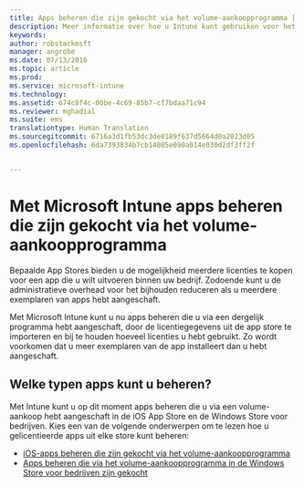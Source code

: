 ```yaml
---
title: Apps beheren die zijn gekocht via het volume-aankoopprogramma | Microsoft Intune
description: Meer informatie over hoe u Intune kunt gebruiken voor het beheren van apps die u in volume hebt aangeschaft in de App Store.
keywords: 
author: robstackmsft
manager: angrobe
ms.date: 07/13/2016
ms.topic: article
ms.prod: 
ms.service: microsoft-intune
ms.technology: 
ms.assetid: 674c8f4c-00be-4c69-85b7-cf7bdaa71c94
ms.reviewer: mghadial
ms.suite: ems
translationtype: Human Translation
ms.sourcegitcommit: 6716a3d1fb53dc3de0189f637d5664d0a2023d05
ms.openlocfilehash: 6da7393834b7cb14085e090a014e030d2df3ff2f


---
```


# Met Microsoft Intune apps beheren die zijn gekocht via het volume-aankoopprogramma

Bepaalde App Stores bieden u de mogelijkheid meerdere licenties te kopen voor een app die u wilt uitvoeren binnen uw bedrijf. Zodoende kunt u de administratieve overhead voor het bijhouden reduceren als u meerdere exemplaren van apps hebt aangeschaft.

Met Microsoft Intune kunt u nu apps beheren die u via een dergelijk programma hebt aangeschaft, door de licentiegegevens uit de app store te importeren en bij te houden hoeveel licenties u hebt gebruikt. Zo wordt voorkomen dat u meer exemplaren van de app installeert dan u hebt aangeschaft.

## Welke typen apps kunt u beheren?

Met Intune kunt u op dit moment apps beheren die u via een volume-aankoop hebt aangeschaft in de iOS App Store en de Windows Store voor bedrijven.
Kies een van de volgende onderwerpen om te lezen hoe u gelicentieerde apps uit elke store kunt beheren:

- [iOS-apps beheren die zijn gekocht via het volume-aankoopprogramma](manage-ios-apps-you-purchased-through-a-volume-purchase-program-with-microsoft-intune.md)
- [Apps beheren die via het volume-aankoopprogramma in de Windows Store voor bedrijven zijn gekocht](manage-apps-you-purchased-from-the-windows-store-for-business-with-microsoft-intune.md)






<!--HONumber=Jul16_HO4-->


